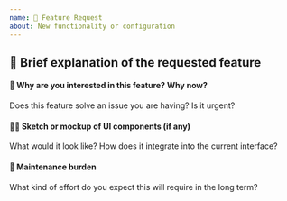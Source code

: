 ```yaml
---
name: 💅 Feature Request
about: New functionality or configuration
---
```


## 💅 Brief explanation of the requested feature

#### 🤔 Why are you interested in this feature? Why now?
Does this feature solve an issue you are having? Is it urgent?

#### 🧑‍🎨 Sketch or mockup of UI components (if any)
What would it look like? How does it integrate into the current interface?

#### 🔧 Maintenance burden
What kind of effort do you expect this will require in the long term?
